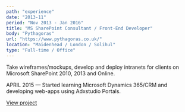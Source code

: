 ```yaml
---
path: "experience"
date: "2013-11"
period: "Nov 2013 - Jan 2016"
title: "MS SharePoint Consultant / Front-End Developer"
body: "Pythagoras"
url: "https://www.pythagoras.co.uk/"
location: "Maidenhead / London / Solihul"
type: "Full-time / Office"
---
```

Take wireframes/mockups, develop and deploy intranets for clients on Microsoft SharePoint 2010, 2013 and Online. 

APRIL 2015 — Started learning Microsoft Dynamics 365/CRM and developing web-apps using Adxstudio Portals.

[View project](/projects/pythagoras/)